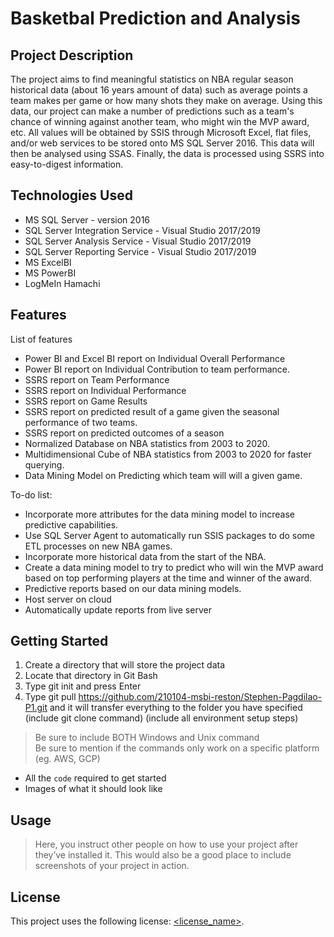 # Basketbal Prediction and Analysis

## Project Description

The project aims to find meaningful statistics on NBA regular season historical data (about 16 years amount of data) such as average points a team makes per game or how many shots they make on average. Using this data, our project can make a number of predictions such as a team's chance of winning against another team, who might win the MVP award, etc. All values will be obtained by SSIS through Microsoft Excel, flat files, and/or web services to be stored onto MS SQL Server 2016. This data will then be analysed using SSAS. Finally, the data is processed using SSRS into easy-to-digest information.

## Technologies Used

- MS SQL Server - version 2016
- SQL Server Integration Service - Visual Studio 2017/2019
- SQL Server Analysis Service - Visual Studio 2017/2019
- SQL Server Reporting Service - Visual Studio 2017/2019
- MS ExcelBI
- MS PowerBI
- LogMeIn Hamachi

## Features

List of features

- Power BI and Excel BI report on Individual Overall Performance
- Power BI report on Individual Contribution to team performance.
- SSRS report on Team Performance
- SSRS report on Individual Performance
- SSRS report on Game Results
- SSRS report on predicted result of a game given the seasonal performance of two teams.
- SSRS report on predicted outcomes of a season
- Normalized Database on NBA statistics from 2003 to 2020.
- Multidimensional Cube of NBA statistics from 2003 to 2020 for faster querying.
- Data Mining Model on Predicting which team will will a given game.

To-do list:

- Incorporate more attributes for the data mining model to increase predictive capabilities.
- Use SQL Server Agent to automatically run SSIS packages to do some ETL processes on new NBA games.
- Incorporate more historical data from the start of the NBA.
- Create a data mining model to try to predict who will win the MVP award based on top performing players at the time and winner of the award.
- Predictive reports based on our data mining models.
- Host server on cloud
- Automatically update reports from live server

## Getting Started

1. Create a directory that will store the project data
2. Locate that directory in Git Bash
3. Type git init and press Enter
4. Type git pull https://github.com/210104-msbi-reston/Stephen-Pagdilao-P1.git and it will transfer everything to the folder you have specified
   (include git clone command)
   (include all environment setup steps)

> Be sure to include BOTH Windows and Unix command  
> Be sure to mention if the commands only work on a specific platform (eg. AWS, GCP)

- All the `code` required to get started
- Images of what it should look like

## Usage

> Here, you instruct other people on how to use your project after they’ve installed it. This would also be a good place to include screenshots of your project in action.

## License

This project uses the following license: [<license_name>](link).
